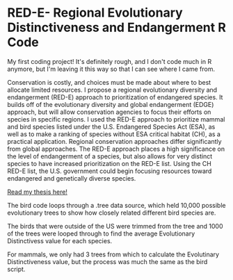 # RED-E- Regional Evolutionary Distinctiveness and Endangerment R Code

My first coding project! It's definitely rough, and I don't code much in R anymore, but I'm leaving it this way so that I can see where I came from. 

Conservation is costly, and choices must be made about where to best allocate limited resources. I propose a regional evolutionary diversity and endangerment (RED-E) approach to prioritization of endangered species. It builds off of the evolutionary diversity and global endangerment (EDGE) approach, but will allow conservation agencies to focus their efforts on species in specific regions. I used the RED-E approach to prioritize mammal and bird species listed under the U.S. Endangered Species Act (ESA), as well as to make a ranking of species without ESA critical habitat (CH), as a practical application. Regional conservation approaches differ significantly from global approaches. The RED-E approach places a high significance on the level of endangerment of a species, but also allows for very distinct species to have increased prioritization on the RED-E list. Using the CH RED-E list, the U.S. government could begin focusing resources toward endangered and genetically diverse species.

[Read my thesis here!](https://digitalcommons.fiu.edu/etd/2267/)

The bird code loops through a .tree data source, which held 10,000 possible 
evolutionary trees to show how closely related different bird species are.

The birds that were outside of the US were trimmed from the tree and 1000 of
the trees were looped through to find the average Evolutionary Distinctivess 
value for each species. 

For mammals, we only had 3 trees from which to calculate the Evolutinary 
Distinctiveness value, but the process was much the same as the bird script.
